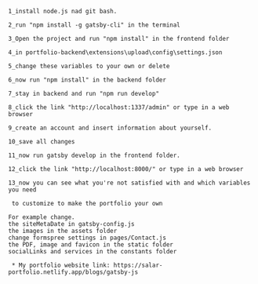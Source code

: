 
    1_install node.js nad git bash.

    2_run "npm install -g gatsby-cli" in the terminal

    3_Open the project and run "npm install" in the frontend folder

    4_in portfolio-backend\extensions\upload\config\settings.json

    5_change these variables to your own or delete

    6_now run "npm install" in the backend folder

    7_stay in backend and run "npm run develop"

    8_click the link "http://localhost:1337/admin" or type in a web browser

    9_create an account and insert information about yourself.

    10_save all changes

    11_now run gatsby develop in the frontend folder.

    12_click the link "http://localhost:8000/" or type in a web browser

    13_now you can see what you're not satisfied with and which variables you need

     to customize to make the portfolio your own

    For example change.
    the siteMetaDate in gatsby-config.js
    the images in the assets folder
    change formspree settings in pages/Contact.js
    the PDF, image and favicon in the static folder
    socialLinks and services in the constants folder

     * My portfolio website link: https://salar-portfolio.netlify.app/blogs/gatsby-js

